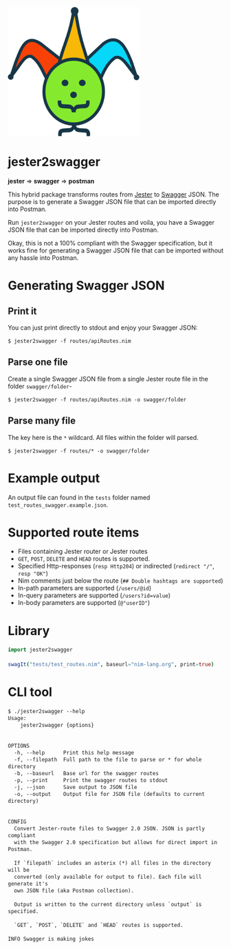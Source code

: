 <img src="private/jestermyswagger.svg" style="display: inline; max-height: 300px">

# jester2swagger

**jester** => **swagger** => **postman**


This hybrid package transforms routes from [Jester](https://github.com/dom96/jester)
to [Swagger](https://swagger.io/) JSON. The purpose is to generate a Swagger
JSON file that can be imported directly into Postman.

Run `jester2swagger` on your Jester routes and voila, you have a Swagger JSON
file that can be imported directly into Postman.

Okay, this is not a 100% compliant with the Swagger specification, but it
works fine for generating a Swagger JSON file that can be imported without
any hassle into Postman.

# Generating Swagger JSON

## Print it
You can just print directly to stdout and enjoy your Swagger JSON:
```shell
$ jester2swagger -f routes/apiRoutes.nim
```

## Parse one file
Create a single Swagger JSON file from a single Jester route file in the folder `swagger/folder`-
```shell
$ jester2swagger -f routes/apiRoutes.nim -o swagger/folder
```

## Parse many file
The key here is the `*` wildcard. All files within the folder will parsed.
```shell
$ jester2swagger -f routes/* -o swagger/folder
```

# Example output

An output file can found in the `tests` folder named `test_routes_swagger.example.json`.

# Supported route items

- Files containing Jester router or Jester routes
- `GET`, `POST`, `DELETE` and `HEAD` routes is supported.
- Specified Http-responses (`resp Http204`) or indirected (`redirect "/"`, `resp "OK"`)
- Nim comments just below the route (`## Double hashtags are supported`)
- In-path parameters are supported (`/users/@id`)
- In-query parameters are supported (`/users?id=value`)
- In-body parameters are supported (`@"userID"`)


# Library

```nim
import jester2swagger

swagIt("tests/test_routes.nim", baseurl="nim-lang.org", print=true)
```


# CLI tool

```shell
$ ./jester2swagger --help
Usage:
    jester2swagger {options}


OPTIONS
  -h, --help      Print this help message
  -f, --filepath  Full path to the file to parse or * for whole directory
  -b, --baseurl   Base url for the swagger routes
  -p, --print     Print the swagger routes to stdout
  -j, --json      Save output to JSON file
  -o, --output    Output file for JSON file (defaults to current directory)


CONFIG
  Convert Jester-route files to Swagger 2.0 JSON. JSON is partly compliant
  with the Swagger 2.0 specification but allows for direct import in Postman.

  If `filepath` includes an asterix (*) all files in the directory will be
  converted (only available for output to file). Each file will generate it's
  own JSON file (aka Postman collection).

  Output is written to the current directory unless `output` is specified.

  `GET`, `POST`, `DELETE` and `HEAD` routes is supported.

INFO Swagger is making jokes
```